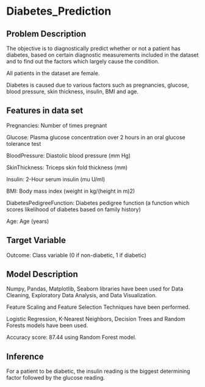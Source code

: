 # Diabetes_Prediction
## Problem Description
The objective is to diagnostically predict whether or not a patient has diabetes, based on certain diagnostic measurements included in the dataset and to find out the factors which largely cause the condition.

All patients in the dataset are female.

Diabetes is caused due to various factors such as pregnancies, glucose, blood pressure, skin thickness, insulin, BMI and age.
## Features in data set
Pregnancies: Number of times pregnant

Glucose: Plasma glucose concentration over 2 hours in an oral glucose tolerance test

BloodPressure: Diastolic blood pressure (mm Hg)

SkinThickness: Triceps skin fold thickness (mm)

Insulin: 2-Hour serum insulin (mu U/ml)

BMI: Body mass index (weight in kg/(height in m)2)

DiabetesPedigreeFunction: Diabetes pedigree function (a function which scores likelihood of diabetes based on family history)

Age: Age (years)
## Target Variable 
Outcome: Class variable (0 if non-diabetic, 1 if diabetic)
## Model Description
Numpy, Pandas, Matplotlib, Seaborn libraries have been used for Data Cleaning, Exploratory Data Analysis, and Data Visualization.

Feature Scaling and Feature Selection Techniques have been performed.

Logistic Regression, K-Nearest Neighbors, Decision Trees and Random Forests models have been used.

Accuracy score: 87.44 using Random Forest model. 
## Inference
For a patient to be diabetic, the insulin reading is the biggest determining factor followed by the glucose reading. 

